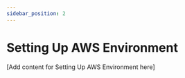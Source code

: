 ```yaml
---
sidebar_position: 2
---
```


# Setting Up AWS Environment

[Add content for Setting Up AWS Environment here]
